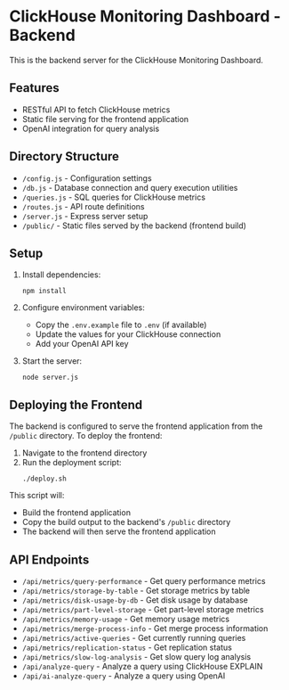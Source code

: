 # ClickHouse Monitoring Dashboard - Backend

This is the backend server for the ClickHouse Monitoring Dashboard.

## Features

- RESTful API to fetch ClickHouse metrics
- Static file serving for the frontend application
- OpenAI integration for query analysis

## Directory Structure

- `/config.js` - Configuration settings
- `/db.js` - Database connection and query execution utilities
- `/queries.js` - SQL queries for ClickHouse metrics
- `/routes.js` - API route definitions
- `/server.js` - Express server setup
- `/public/` - Static files served by the backend (frontend build)

## Setup

1. Install dependencies:
   ```
   npm install
   ```

2. Configure environment variables:
   - Copy the `.env.example` file to `.env` (if available)
   - Update the values for your ClickHouse connection
   - Add your OpenAI API key

3. Start the server:
   ```
   node server.js
   ```

## Deploying the Frontend

The backend is configured to serve the frontend application from the `/public` directory. To deploy the frontend:

1. Navigate to the frontend directory
2. Run the deployment script:
   ```
   ./deploy.sh
   ```

This script will:
- Build the frontend application
- Copy the build output to the backend's `/public` directory
- The backend will then serve the frontend application

## API Endpoints

- `/api/metrics/query-performance` - Get query performance metrics
- `/api/metrics/storage-by-table` - Get storage metrics by table
- `/api/metrics/disk-usage-by-db` - Get disk usage by database
- `/api/metrics/part-level-storage` - Get part-level storage metrics
- `/api/metrics/memory-usage` - Get memory usage metrics
- `/api/metrics/merge-process-info` - Get merge process information
- `/api/metrics/active-queries` - Get currently running queries
- `/api/metrics/replication-status` - Get replication status
- `/api/metrics/slow-log-analysis` - Get slow query log analysis
- `/api/analyze-query` - Analyze a query using ClickHouse EXPLAIN
- `/api/ai-analyze-query` - Analyze a query using OpenAI 